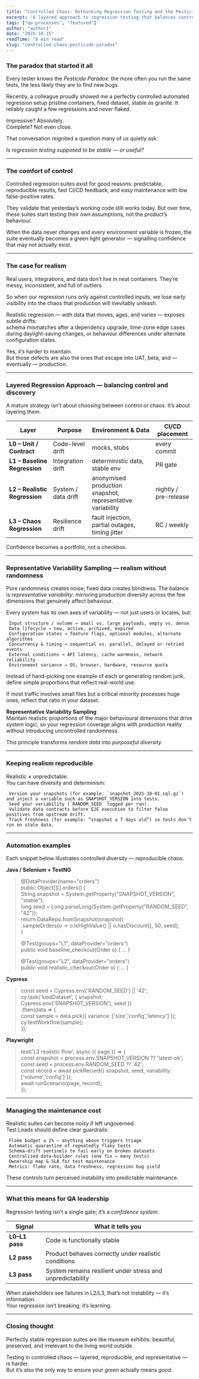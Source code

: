 ```yaml
---
title: "Controlled Chaos: Rethinking Regression Testing and the Pesticide Paradox"
excerpt: "A layered approach to regression testing that balances control and realism, helping QA teams detect meaningful defects before they reach production."
tags: ["qa-processes", "featured"]
author: "author1"
date: "2025-10-15"
readTime: "8 min read"
slug: "controlled-chaos-pesticide-paradox"
---
```


### The paradox that started it all

Every tester knows the *Pesticide Paradox*: the more often you run the same tests, the less likely they are to find new bugs.  

Recently, a colleague proudly showed me a perfectly controlled automated regression setup      pristine containers, fixed dataset, stable as granite. It reliably caught a few regressions and never flaked.

Impressive? Absolutely.  
Complete? Not even close.

That conversation reignited a question many of us quietly ask:  

*Is regression testing supposed to be stable — or useful?*

---

### The comfort of control

Controlled regression suites exist for good reasons: predictable, reproducible results, fast CI/CD feedback, and easy maintenance with low false-positive rates.  

They validate that yesterday’s working code still works today. But over time, these suites start testing their own assumptions, not the product’s behaviour.  

When the data never changes and every environment variable is frozen, the suite eventually becomes a green light generator — signalling confidence that may not actually exist.

---

### The case for realism

Real users, integrations, and data don’t live in neat containers. They’re messy, inconsistent, and full of outliers.  

So when our regression runs only against controlled inputs, we lose early visibility into the chaos that production will inevitably unleash.

Realistic regression — with data that moves, ages, and varies — exposes subtle drifts:  
schema mismatches after a dependency upgrade, time-zone edge cases during daylight-saving changes, or behaviour differences under alternate configuration states.  

Yes, it’s harder to maintain.  
But those defects are also the ones that escape into UAT, beta, and — eventually — production.

---

### Layered Regression Approach — balancing control and discovery

A mature strategy isn’t about choosing between control or chaos. It’s about layering them.

| Layer | Purpose | Environment & Data | CI/CD placement |
|-------|----------|--------------------|-----------------|
| **L0 – Unit / Contract** | Code-level drift | mocks, stubs | every commit |
| **L1 – Baseline Regression** | Integration drift | deterministic data, stable env | PR gate |
| **L2 – Realistic Regression** | System / data drift | anonymised production snapshot, representative variability | nightly / pre-release |
| **L3 – Chaos Regression** | Resilience drift | fault injection, partial outages, timing jitter | RC / weekly |

Confidence becomes a portfolio, not a checkbox.

---

### Representative Variability Sampling — realism without randomness

Pure randomness creates noise; fixed data creates blindness. The balance is *representative variability*: mirroring production diversity across the few dimensions that genuinely affect behaviour.

Every system has its own axes of variability — not just users or locales, but:  

     Input structure / volume → small vs. large payloads, empty vs. dense  
     Data lifecycle → new, active, archived, expired  
     Configuration states → feature flags, optional modules, alternate algorithms  
     Concurrency & timing → sequential vs. parallel, delayed or retried events  
     External conditions → API latency, cache warmness, network reliability  
     Environment variance → OS, browser, hardware, resource quota  

Instead of hand-picking one example of each or generating random junk, define simple proportions that reflect real-world use.  

If most traffic involves small files but a critical minority processes huge ones, reflect that ratio in your dataset.

**Representative Variability Sampling**  
Maintain realistic proportions of the major behavioural dimensions that drive system logic, so your regression coverage aligns with production reality without introducing uncontrolled randomness.  

This principle transforms *random data* into *purposeful diversity.*

---

### Keeping realism reproducible

Realistic ≠ unpredictable.  
You can have diversity and determinism:

     Version your snapshots (for example: `snapshot_2025-10-01.sql.gz`) and inject a variable such as SNAPSHOT_VERSION into tests.  
     Seed your variability (`RANDOM_SEED` logged per run).  
     Validate data contracts before E2E execution to filter false positives from upstream drift.  
     Track freshness (for example: “snapshot ≤ 7 days old”) so tests don’t run on stale data.

---

### Automation examples

Each snippet below illustrates controlled diversity — reproducible chaos.  

**Java / Selenium + TestNG**

> @DataProvider(name="orders")  
> public Object[][] orders() {  
>   String snapshot = System.getProperty("SNAPSHOT_VERSION", "stable");  
>   long seed = Long.parseLong(System.getProperty("RANDOM_SEED", "42"));  
>   return DataRepo.fromSnapshot(snapshot)  
>                  .sampleOrders(o -> o.isHighValue() || o.hasDiscount(), 50, seed);  
> }  
>  
> @Test(groups="L1", dataProvider="orders")  
> public void baseline_checkout(Order o) { ... }  
>  
> @Test(groups="L2", dataProvider="orders")  
> public void realistic_checkout(Order o) { ... }

**Cypress**

> const seed = Cypress.env('RANDOM_SEED') || '42';  
> cy.task('loadDataset', { snapshot: Cypress.env('SNAPSHOT_VERSION'), seed })  
>   .then(data => {  
>     const sample = data.pick({ variance: ['size','config','latency'] });  
>     cy.testWorkflow(sample);  
>   });

**Playwright**

> test('L2 realistic flow', async ({ page }) => {  
>   const snapshot = process.env.SNAPSHOT_VERSION ?? 'latest-ok';  
>   const seed = process.env.RANDOM_SEED ?? '42';  
>   const record = await pickRecord({ snapshot, seed, variability:['volume','config'] });  
>   await runScenario(page, record);  
> });

---

### Managing the maintenance cost

Realistic suites can become noisy if left ungoverned.  
Test Leads should define clear guardrails:  

     Flake budget ≤ 2% — anything above triggers triage  
     Automatic quarantine of repeatedly flaky tests  
     Schema-drift sentinels to fail early on broken datasets  
     Centralised data-builder rules (one fix → many tests)  
     Ownership map & SLA for test maintenance  
     Metrics: flake rate, data freshness, regression bug yield  

These controls turn perceived instability into predictable maintenance.

---

### What this means for QA leadership

Regression testing isn’t a single gate; it’s a *confidence system.*

| Signal | What it tells you |
|---------|-------------------|
| **L0–L1 pass** | Code is functionally stable |
| **L2 pass** | Product behaves correctly under realistic conditions |
| **L3 pass** | System remains resilient under stress and unpredictability |

When stakeholders see failures in L2/L3, that’s not instability — it’s information.  
Your regression isn’t breaking; it’s learning.

---

### Closing thought

Perfectly stable regression suites are like museum exhibits: beautiful, preserved, and irrelevant to the living world outside.  

Testing in controlled chaos — layered, reproducible, and representative — is harder.  
But it’s also the only way to ensure your *green* actually means *good.*